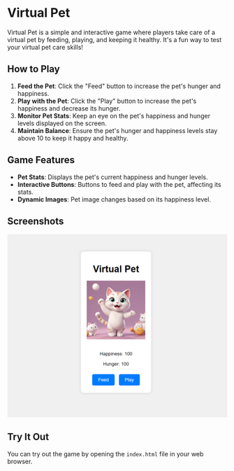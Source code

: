 # Virtual Pet

Virtual Pet is a simple and interactive game where players take care of a virtual pet by feeding, playing, and keeping it healthy. It's a fun way to test your virtual pet care skills!

## How to Play

1. **Feed the Pet**: Click the "Feed" button to increase the pet's hunger and happiness.
2. **Play with the Pet**: Click the "Play" button to increase the pet's happiness and decrease its hunger.
3. **Monitor Pet Stats**: Keep an eye on the pet's happiness and hunger levels displayed on the screen.
4. **Maintain Balance**: Ensure the pet's hunger and happiness levels stay above 10 to keep it happy and healthy.

## Game Features

- **Pet Stats**: Displays the pet's current happiness and hunger levels.
- **Interactive Buttons**: Buttons to feed and play with the pet, affecting its stats.
- **Dynamic Images**: Pet image changes based on its happiness level.

## Screenshots

![Virtual Pet](../../assets/images/Virtual_Pet.png)

## Try It Out

You can try out the game by opening the `index.html` file in your web browser.
